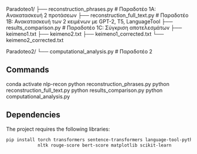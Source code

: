 Paradoteo1/
  ├── reconstruction_phrases.py     # Παραδοτέο 1Α: Aνακατασκευή  2 προτάσεων
  ├── reconstruction_full_text.py   # Παραδοτέο 1Β: Ανακατασκευή των 2 κειμένων με GPT-2, T5, LanguageTool
  ├── results_comparison.py         # Παραδοτέο 1C: Σύγκριση αποτελεσμάτων
  ├── keimeno1.txt 
  ├── keimeno2.txt
  ├── keimeno1_corrected.txt
  └── keimeno2_corrected.txt
  
Paradoteo2/
  └── computational_analysis.py     # Παραδοτέο 2

## Commands
conda activate nlp-recon
python reconstruction_phrases.py
python reconstruction_full_text.py
python results_comparison.py
python computational_analysis.py

## Dependencies

The project requires the following libraries:

```bash
pip install torch transformers sentence-transformers language-tool-python \
            nltk rouge-score bert-score matplotlib scikit-learn

